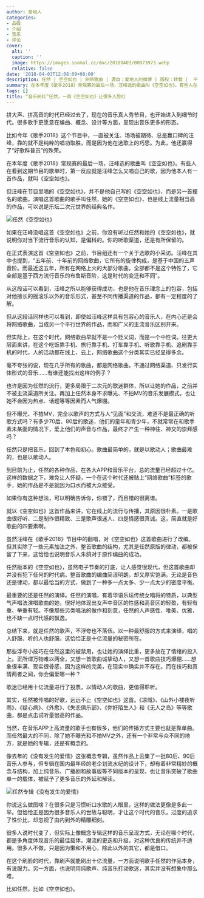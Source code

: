 ```yaml
---
author: 爱地人
categories:
- 品碟
- 介绍
- 音乐
- 评论
cover:
  alt: ''
  caption: ''
  image: https://images.soomal.cc/doc/20180403/00073973.webp
  relative: false
date: '2018-04-03T12:08:09+08:00'
description: 任然 | 空空如也 | 网络歌曲 | 源自：爱地人的微博 | 版权：转载 |  平均/总评分：10.00/40
summary: ​在本年度《歌手2018》常规赛的最后一场，汪峰选的歌曲叫《空空如也》。有些人在看到这期节目的歌单时，第一反应就是汪峰怎么又唱自己的歌，因为他本人有一首作品，就叫《空空如也》。但汪峰在节目里唱的《空空如也》，并不是他自己写的《空空如也》，而是另一首撞名的歌曲……
tags: []
title: “音乐网红”任然，一首《空空如也》让很多人脸红
---
```


​拼大声、拼高音的时代已经过去了，现在的音乐真人秀节目，也开始进入到细节时代。很多歌手更愿意在编曲、概念、设计等方面，呈现出音乐更多的形态。

​比如今年《歌手2018》这个节目中，一直被关注、场场被期待、总是赢口碑的汪峰，靠的就不是纯粹的唱功取胜，而是因为他在选歌上的巧思。为此，他还赢得了“好歌科普员”的殊荣。

​在本年度《歌手2018》常规赛的最后一场，汪峰选的歌曲叫《空空如也》。有些人在看到这期节目的歌单时，第一反应就是汪峰怎么又唱自己的歌，因为他本人有一首作品，就叫《空空如也》。

​但汪峰在节目里唱的《空空如也》，并不是他自己写的《空空如也》，而是另一首撞名的歌曲。演唱这首歌曲的歌手叫任然，她的《空空如也》，也是线上流量相当高的作品，可以说是乐坛二次元世界的经典名作。

![任然《空空如也》](https://images.soomal.cc/doc/20180403/00073968.webp)





​如果在汪峰没唱这首《空空如也》之前，你没有听过任然和她的《空空如也》，就说明你对当下流行音乐的认知，是偏科的。你的听歌渠道，还是有所保留的。

​在正式表演这首《空空如也》之前，节目组还有一个关于选歌的小采访。汪峰在其中也提到，“五年前、十年前的网络歌曲，它所有的旋律构成，是基于中国的五声音阶。而最近这五年，所有在网络上火的大部分歌曲，全部都不是这个特性了，它全部是基于西方流行音乐的布鲁斯音阶，这是时代的变迁和不同”。

​从这段话可以看到，汪峰之所以能够获得成功，也是他在音乐理念上的包容，包括对他擅长的摇滚乐以外的音乐形式，甚至不同传播渠道的作品，都有一定程度的了解。

​但从这段话同样也可以看到，即使如汪峰这样具有包容心的音乐人，在内心还是会将网络歌曲，当成另一个平行世界的作品，而和广义的主流音乐区别开来。

​但实际上，在这个时代，网络歌曲早就不是一个贬义词，而是一个中性词。往更大层面来讲，在这个吃饭靠手机、旅行靠手机、打车靠手机、听歌靠手机、追剧靠手机的时代，人的活动都在线上、云上，网络歌曲这个分类其实已经显得多余。

​毫不夸张的说，现在几乎所有的歌曲，都是网络歌曲。不通过网络渠道、只发行实体形式的音乐……有谁还能找出这样的例子？

​也许是因为任然的流行，更多局限于二次元的歌迷群体，所以让她的作品，之前并不被主流渠道所关注。再加上任然本身不求曝光、不拍MV的音乐发展模式，也让她不会因为热点、话题等等因素而人气爆棚。

​但不曝光、不拍MV，完全以歌声的方式与人“见面”和交流，难道不是最正确的听歌方式吗？有多少70后、80后的歌迷，他们的童年和青少年，不就常常在和歌手素未某面的情况下，爱上他们的声音与作品，最终才产生一种神往、神交的崇拜感吗？

​任然只是把音乐，回到了本色和初心。歌曲最简单的，就是以歌动人；歌曲最难的，也是以歌动人。

​到目前为止，任然的各种作品，在各大APP和音乐平台，总的流量已经超过十亿。这样的数据之下，难免让人怀疑，一个在这个时代还被贴上“网络歌曲”标签的歌手，她的作品是不是就因为口水而被大众接受。

​如果你有这种想法，可以明确告诉你，你错了，而且错的很离谱。

​就以《空空如也》这首作品来讲，它在线上的流行与传播，其原因很朴素。一是歌曲很好听、二是制作很精致、三是歌声很迷人、四是情感很真诚。这，简直就是好歌曲的四要素啊。

​虽然汪峰在《歌手2018》节目中的翻唱，对《空空如也》这首歌曲进行了改编。但其实除了一些元素加法之外，整首歌曲的结构，尤其是任然原版的律动，都被保留了下来，这恰恰也说明音乐人朱鸽对于原作编曲的成功。

​任然版本的《空空如也》，虽然电子节奏的打底，让人感觉很现代，但这首歌曲却并没有犯下任何的时代病。整首歌曲的编曲简洁明朗，却又厚实饱满。无论是音色还是律动，都以最恰当的方式，做到了一种多一点太多、少一点太少的密度平衡。

​最重要的还是任然的演绎。任然的演唱，有着华语乐坛传统女唱将的特质，以典型气声唱法演唱歌曲的她，很好地体现出女声中音区的性感和高音区的轻盈，有轻有重、举重有轻。不像那些另类唱法的做作和刻意，任然的人声感性、唯美、优雅，也不缺一点时代感的飘逸。

​总结下来，就是任然的歌声，不浮夸也不落伍。以一种最舒服的方式来演绎，唱的人舒服、听的人也舒服。这恰恰正是十亿流量的秘密所在。

​那些浮夸小技巧在任然这里的被禁用，也让她的演绎比重，更多放在了情绪的投入上。正所谓万物难以两全，又想一首歌曲诚挚动人，又想一首歌曲技巧爆棚……想象很丰满、现实很骨感，因为这样的完美，在现实中确实并不存在。而在技巧和真情两者之间，你会偏爱哪一种？

​歌迷已经用十亿流量进行了投票，以情动人的歌曲，更值得聆听。

​其实，任然被传唱的好歌，远远不止《空空如也》这首。《凉城》、《山外小楼夜听雨》、《疑心病》、《外愈》、《失恋俱乐部》、《你好陌生人》和《无人之岛》等等歌曲，都是点击试听量很高的作品。

​当然，在音乐APP上高流量的歌手也有很多，他们的传播方式主要也就是靠单曲。而任然最大的不同，除了她不曝光和不拍MV之外，还有一个非常与众不同的地方，就是她的专辑，还是有概念的。

​像去年的《没有发生的爱情》这张概念专辑，虽然作品上云集了一批80后、90后音乐人参与，但专辑在国内最年经的老企划流水纪的设计下，却有着非常精妙的概念与结构，加上纯音乐、广播剧和故事版等不同版本的呈现，也让音乐突破了歌曲单一的载体，被赋予了更多音乐的外延和解读。

![任然专辑《没有发生的爱情》](https://images.soomal.cc/doc/20180403/00073967.webp)





​你说这么做图啥？在很多只是习惯听口水歌的人眼里，这样的做法更像是多此一举。但恰恰正是因为很多音乐人的世故与聪明，才让这个时代的音乐，过度的追求了性价比，却忽视了由内到外的精雕细刻。

​很多人说时代变了，但实际上像概念专辑这样的音乐呈现方式，无论在哪个时代，都是多角度体现音乐的最佳载体。潮流的更迭和升级，对这种优良的传统并不适用。很多人不做，只是因为懒和不用心，除此以外的其它，都是借口。

​在这个刷脸的时代，靠刷声就能刷出十亿流量，一方面说明歌手任然的作品本身，有说服力。另一方面，也说明用纯歌声、纯音乐打动歌迷，其实并没有想象中那么难。

​比如任然，比如《空空如也》。​​​​